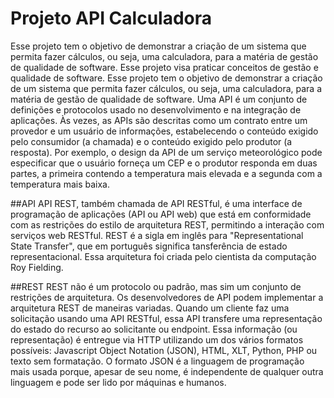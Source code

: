 # Projeto API Calculadora

Esse projeto tem o objetivo de demonstrar a criação de um sistema que permita fazer cálculos, ou seja, uma calculadora, para a matéria de gestão de qualidade de software. Esse projeto visa praticar conceitos de gestão e qualidade de software. Esse projeto tem o objetivo de demonstrar a criação de um sistema que permita fazer cálculos, ou seja, uma calculadora, para a matéria de gestão de qualidade de software. Uma API é um conjunto de definições e protocolos usado no desenvolvimento e na integração de aplicações. Às vezes, as APIs são descritas como um contrato entre um provedor e um usuário de informações, estabelecendo o conteúdo exigido pelo consumidor (a chamada) e o conteúdo exigido pelo produtor (a resposta). Por exemplo, o design da API de um serviço meteorológico pode especificar que o usuário forneça um CEP e o produtor responda em duas partes, a primeira contendo a temperatura mais elevada e a segunda com a temperatura mais baixa.  


##API
API REST, também chamada de API RESTful, é uma interface de programação de aplicações (API ou API web) que está em conformidade com as restrições do estilo de arquitetura REST, permitindo a interação com serviços web RESTful. REST é a sigla em inglês para "Representational State Transfer", que em português significa tansferência de estado representacional. Essa arquitetura foi criada pelo cientista da computação Roy Fielding.

##REST
REST não é um protocolo ou padrão, mas sim um conjunto de restrições de arquitetura. Os desenvolvedores de API podem implementar a arquitetura REST de maneiras variadas. Quando um cliente faz uma solicitação usando uma API RESTful, essa API transfere uma representação do estado do recurso ao solicitante ou endpoint. Essa informação (ou representação) é entregue via HTTP utilizando um dos vários formatos possíveis: Javascript Object Notation (JSON), HTML, XLT, Python, PHP ou texto sem formatação. O formato JSON é a linguagem de programação mais usada porque, apesar de seu nome, é independente de qualquer outra linguagem e pode ser lido por máquinas e humanos. 